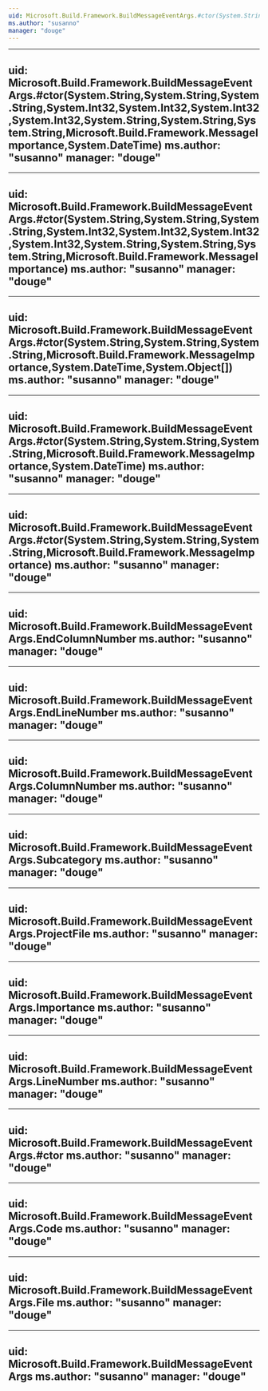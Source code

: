 ```yaml
---
uid: Microsoft.Build.Framework.BuildMessageEventArgs.#ctor(System.String,System.String,System.String,System.Int32,System.Int32,System.Int32,System.Int32,System.String,System.String,System.String,Microsoft.Build.Framework.MessageImportance,System.DateTime,System.Object[])
ms.author: "susanno"
manager: "douge"
---
```


---
uid: Microsoft.Build.Framework.BuildMessageEventArgs.#ctor(System.String,System.String,System.String,System.Int32,System.Int32,System.Int32,System.Int32,System.String,System.String,System.String,Microsoft.Build.Framework.MessageImportance,System.DateTime)
ms.author: "susanno"
manager: "douge"
---

---
uid: Microsoft.Build.Framework.BuildMessageEventArgs.#ctor(System.String,System.String,System.String,System.Int32,System.Int32,System.Int32,System.Int32,System.String,System.String,System.String,Microsoft.Build.Framework.MessageImportance)
ms.author: "susanno"
manager: "douge"
---

---
uid: Microsoft.Build.Framework.BuildMessageEventArgs.#ctor(System.String,System.String,System.String,Microsoft.Build.Framework.MessageImportance,System.DateTime,System.Object[])
ms.author: "susanno"
manager: "douge"
---

---
uid: Microsoft.Build.Framework.BuildMessageEventArgs.#ctor(System.String,System.String,System.String,Microsoft.Build.Framework.MessageImportance,System.DateTime)
ms.author: "susanno"
manager: "douge"
---

---
uid: Microsoft.Build.Framework.BuildMessageEventArgs.#ctor(System.String,System.String,System.String,Microsoft.Build.Framework.MessageImportance)
ms.author: "susanno"
manager: "douge"
---

---
uid: Microsoft.Build.Framework.BuildMessageEventArgs.EndColumnNumber
ms.author: "susanno"
manager: "douge"
---

---
uid: Microsoft.Build.Framework.BuildMessageEventArgs.EndLineNumber
ms.author: "susanno"
manager: "douge"
---

---
uid: Microsoft.Build.Framework.BuildMessageEventArgs.ColumnNumber
ms.author: "susanno"
manager: "douge"
---

---
uid: Microsoft.Build.Framework.BuildMessageEventArgs.Subcategory
ms.author: "susanno"
manager: "douge"
---

---
uid: Microsoft.Build.Framework.BuildMessageEventArgs.ProjectFile
ms.author: "susanno"
manager: "douge"
---

---
uid: Microsoft.Build.Framework.BuildMessageEventArgs.Importance
ms.author: "susanno"
manager: "douge"
---

---
uid: Microsoft.Build.Framework.BuildMessageEventArgs.LineNumber
ms.author: "susanno"
manager: "douge"
---

---
uid: Microsoft.Build.Framework.BuildMessageEventArgs.#ctor
ms.author: "susanno"
manager: "douge"
---

---
uid: Microsoft.Build.Framework.BuildMessageEventArgs.Code
ms.author: "susanno"
manager: "douge"
---

---
uid: Microsoft.Build.Framework.BuildMessageEventArgs.File
ms.author: "susanno"
manager: "douge"
---

---
uid: Microsoft.Build.Framework.BuildMessageEventArgs
ms.author: "susanno"
manager: "douge"
---
